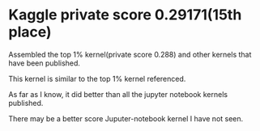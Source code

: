 # Kaggle private score 0.29171(15th place)

Assembled the top 1% kernel(private score 0.288) and other kernels that have been published.

This kernel is similar to the top 1% kernel referenced.

As far as I know, it did better than all the jupyter notebook kernels published.

There may be a better score Juputer-notebook kernel I have not seen.
